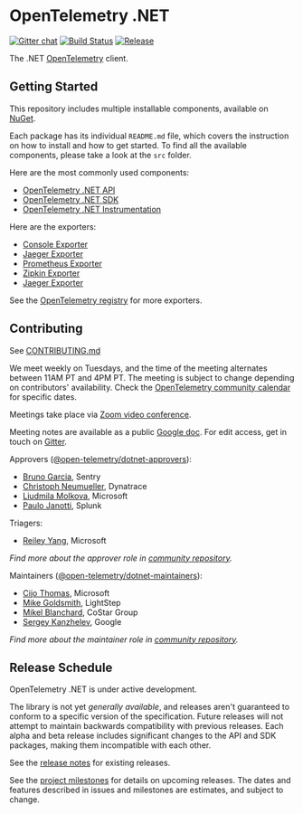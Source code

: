 # OpenTelemetry .NET

[![Gitter
chat](https://badges.gitter.im/open-telemetry/opentelemetry-dotnet.svg)](https://gitter.im/open-telemetry/opentelemetry-dotnet)
[![Build
Status](https://action-badges.now.sh/open-telemetry/opentelemetry-dotnet)](https://github.com/open-telemetry/opentelemetry-dotnet/actions)
[![Release](https://img.shields.io/github/v/release/open-telemetry/opentelemetry-dotnet?include_prereleases&style=)](https://github.com/open-telemetry/opentelemetry-dotnet/releases/)

The .NET [OpenTelemetry](https://opentelemetry.io/) client.

## Getting Started

This repository includes multiple installable components, available on
[NuGet](https://www.nuget.org/profiles/OpenTelemetry).

Each package has its individual `README.md` file, which covers the instruction
on how to install and how to get started. To find all the available components,
please take a look at the `src` folder.

Here are the most commonly used components:

* [OpenTelemetry .NET API](./src/OpenTelemetry.Api/README.md)
* [OpenTelemetry .NET SDK](./src/OpenTelemetry/README.md)
* [OpenTelemetry .NET Instrumentation](./docs/instrumentation.md)

Here are the exporters:

* [Console Exporter](./src/OpenTelemetry.Exporter.Console/README.md)
* [Jaeger Exporter](./src/OpenTelemetry.Exporter.Jaeger/README.md)
* [Prometheus Exporter](./src/OpenTelemetry.Exporter.Prometheus/README.md)
* [Zipkin Exporter](./src/OpenTelemetry.Exporter.Zipkin/README.md)
* [Jaeger Exporter](./src/OpenTelemetry.Exporter.Jaeger/README.md)

See the [OpenTelemetry registry](https://opentelemetry.io/registry/?s=net) for
more exporters.

## Contributing

See [CONTRIBUTING.md](CONTRIBUTING.md)

We meet weekly on Tuesdays, and the time of the meeting alternates between 11AM
PT and 4PM PT. The meeting is subject to change depending on contributors'
availability. Check the [OpenTelemetry community
calendar](https://calendar.google.com/calendar/embed?src=google.com_b79e3e90j7bbsa2n2p5an5lf60%40group.calendar.google.com)
for specific dates.

Meetings take place via [Zoom video conference](https://zoom.us/j/8287234601).

Meeting notes are available as a public [Google
doc](https://docs.google.com/document/d/1yjjD6aBcLxlRazYrawukDgrhZMObwHARJbB9glWdHj8/edit?usp=sharing).
For edit access, get in touch on
[Gitter](https://gitter.im/open-telemetry/opentelemetry-dotnet).

Approvers
([@open-telemetry/dotnet-approvers](https://github.com/orgs/open-telemetry/teams/dotnet-approvers)):

* [Bruno Garcia](https://github.com/bruno-garcia), Sentry
* [Christoph Neumueller](https://github.com/discostu105), Dynatrace
* [Liudmila Molkova](https://github.com/lmolkova), Microsoft
* [Paulo Janotti](https://github.com/pjanotti), Splunk

Triagers:

* [Reiley Yang](https://github.com/reyang), Microsoft

*Find more about the approver role in [community
repository](https://github.com/open-telemetry/community/blob/master/community-membership.md#approver).*

Maintainers
([@open-telemetry/dotnet-maintainers](https://github.com/orgs/open-telemetry/teams/dotnet-maintainers)):

* [Cijo Thomas](https://github.com/cijothomas), Microsoft
* [Mike Goldsmith](https://github.com/MikeGoldsmith), LightStep
* [Mikel Blanchard](https://github.com/CodeBlanch), CoStar Group
* [Sergey Kanzhelev](https://github.com/SergeyKanzhelev), Google

*Find more about the maintainer role in [community
repository](https://github.com/open-telemetry/community/blob/master/community-membership.md#maintainer).*

## Release Schedule

OpenTelemetry .NET is under active development.

The library is not yet _generally available_, and releases aren't guaranteed to
conform to a specific version of the specification. Future releases will not
attempt to maintain backwards compatibility with previous releases. Each alpha
and beta release includes significant changes to the API and SDK packages,
making them incompatible with each other.

See the [release
notes](https://github.com/open-telemetry/opentelemetry-dotnet/releases) for
existing releases.

See the [project
milestones](https://github.com/open-telemetry/opentelemetry-dotnet/milestones)
for details on upcoming releases. The dates and features described in issues
and milestones are estimates, and subject to change.
